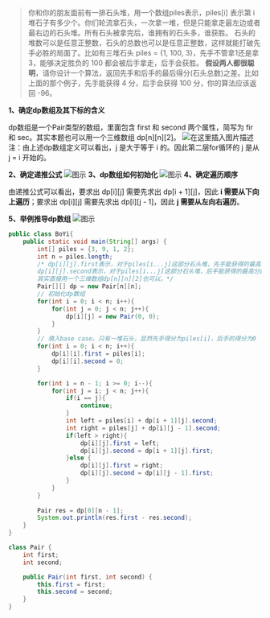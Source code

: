 

>你和你的朋友面前有一排石头堆，用一个数组piles表示，piles[i] 表示第 i 堆石子有多少个。你们轮流拿石头，一次拿一堆，但是只能拿走最左边或者最右边的石头堆。所有石头被拿完后，谁拥有的石头多，谁获胜。
>石头的堆数可以是任意正整数，石头的总数也可以是任意正整数，这样就能打破先手必胜的局面了。比如有三堆石头 piles = {1, 100, 3}，先手不管拿1还是拿3，能够决定胜负的 100 都会被后手拿走，后手会获胜。
>**假设两人都很聪明**，请你设计一个算法，返回先手和后手的最后得分(石头总数)之差。比如上面的那个例子，先手能获得 4 分，后手会获得 100 分，你的算法应该返回 -96。

**1、确定dp数组及其下标的含义**

dp数组是一个Pair类型的数组，里面包含 first 和 second 两个属性，简写为 fir 和 sec。其实本题也可以用一个三维数组 dp[n][n][2]。
![在这里插入图片描述](https://img-blog.csdnimg.cn/20210417164941581.jpg)
注：由上述dp数组定义可以看出，j 是大于等于 i 的。因此第二层for循环的 j 是从 j = i 开始的。

**2、确定递推公式**
![图示](https://img-blog.csdnimg.cn/20210417170516953.jpg?x-oss-process=image/watermark,type_ZmFuZ3poZW5naGVpdGk,shadow_10,text_aHR0cHM6Ly9ibG9nLmNzZG4ubmV0L3dlaXhpbl80NjQ5NzUwMw==,size_16,color_FFFFFF,t_70)
**3、dp数组如何初始化**
![图示](https://img-blog.csdnimg.cn/20210417165516551.jpg)
**4、确定遍历顺序**

由递推公式可以看出，要求出 dp[i][j] 需要先求出 dp[i + 1][j]，因此 **i 需要从下向上遍历**；要求出 dp[i][j] 需要先求出 dp[i][j - 1]，因此 **j 需要从左向右遍历**。

**5、举例推导dp数组**
![图示](https://img-blog.csdnimg.cn/20210417170328712.jpg?x-oss-process=image/watermark,type_ZmFuZ3poZW5naGVpdGk,shadow_10,text_aHR0cHM6Ly9ibG9nLmNzZG4ubmV0L3dlaXhpbl80NjQ5NzUwMw==,size_16,color_FFFFFF,t_70)
```java
public class BoYi{
    public static void main(String[] args) {
        int[] piles = {3, 9, 1, 2};
        int n = piles.length;
        /* dp[i][j].first表示，对于piles[i...j]这部分石头堆，先手能获得的最高分数。
        dp[i][j].second表示，对于piles[i...j]这部分石头堆，后手能获得的最高分数。
        其实直接用一个三维数组dp[n][n][2]也可以。*/
        Pair[][] dp = new Pair[n][n];
        // 初始化dp数组
        for(int i = 0; i < n; i++){
            for(int j = 0; j < n; j++){
                dp[i][j] = new Pair(0, 0);
            }
        }
        // 填入base case。只有一堆石头，显然先手得分为piles[i]，后手的得分为0
        for(int i = 0; i < n; i++){
            dp[i][i].first = piles[i];
            dp[i][i].second = 0;
        }

        for(int i = n - 1; i >= 0; i--){
            for(int j = i; j < n; j++){
                if(i == j){
                    continue;
                }
                int left = piles[i] + dp[i + 1][j].second;
                int right = piles[j] + dp[i][j - 1].second;
                if(left > right){
                    dp[i][j].first = left;
                    dp[i][j].second = dp[i + 1][j].first;
                }else {
                    dp[i][j].first = right;
                    dp[i][j].second = dp[i][j - 1].first;
                }
            }
        }
        
        Pair res = dp[0][n - 1];
        System.out.println(res.first - res.second);
    }
}

class Pair {
    int first;
    int second;

    public Pair(int first, int second) {
        this.first = first;
        this.second = second;
    }
}
```
